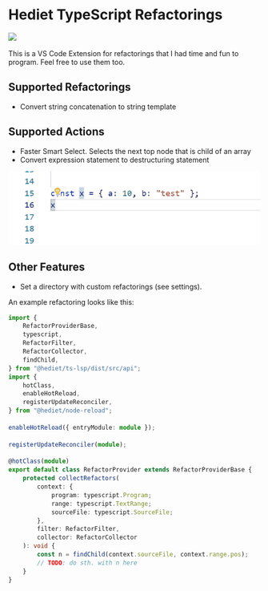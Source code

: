 # Hediet TypeScript Refactorings

[![](https://img.shields.io/twitter/follow/hediet_dev.svg?style=social)](https://twitter.com/intent/follow?screen_name=hediet_dev)

This is a VS Code Extension for refactorings that I had time and fun to program.
Feel free to use them too.

## Supported Refactorings

-   Convert string concatenation to string template

## Supported Actions

-   Faster Smart Select. Selects the next top node that is child of an array
-   Convert expression statement to destructuring statement

![](./docs/destructureExpression.gif)

## Other Features

-   Set a directory with custom refactorings (see settings).

An example refactoring looks like this:

```ts
import {
	RefactorProviderBase,
	typescript,
	RefactorFilter,
	RefactorCollector,
	findChild,
} from "@hediet/ts-lsp/dist/src/api";
import {
	hotClass,
	enableHotReload,
	registerUpdateReconciler,
} from "@hediet/node-reload";

enableHotReload({ entryModule: module });

registerUpdateReconciler(module);

@hotClass(module)
export default class RefactorProvider extends RefactorProviderBase {
	protected collectRefactors(
		context: {
			program: typescript.Program;
			range: typescript.TextRange;
			sourceFile: typescript.SourceFile;
		},
		filter: RefactorFilter,
		collector: RefactorCollector
	): void {
		const n = findChild(context.sourceFile, context.range.pos);
		// TODO: do sth. with n here
	}
}
```
